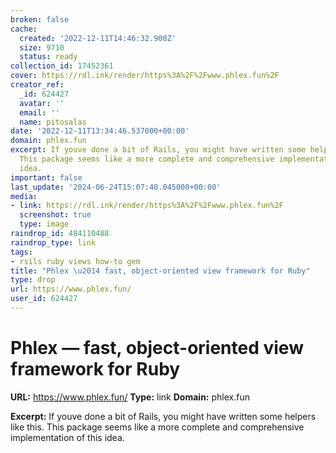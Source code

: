 ```yaml
---
broken: false
cache:
  created: '2022-12-11T14:46:32.900Z'
  size: 9710
  status: ready
collection_id: 17452361
cover: https://rdl.ink/render/https%3A%2F%2Fwww.phlex.fun%2F
creator_ref:
  _id: 624427
  avatar: ''
  email: ''
  name: pitosalas
date: '2022-12-11T13:34:46.537000+00:00'
domain: phlex.fun
excerpt: If youve done a bit of Rails, you might have written some helpers like this.
  This package seems like a more complete and comprehensive implementation of this
  idea.
important: false
last_update: '2024-06-24T15:07:40.045000+00:00'
media:
- link: https://rdl.ink/render/https%3A%2F%2Fwww.phlex.fun%2F
  screenshot: true
  type: image
raindrop_id: 484110488
raindrop_type: link
tags:
- rsils ruby views how-to gem
title: "Phlex \u2014 fast, object-oriented view framework for Ruby"
type: drop
url: https://www.phlex.fun/
user_id: 624427
---
```


# Phlex — fast, object-oriented view framework for Ruby

**URL:** https://www.phlex.fun/
**Type:** link
**Domain:** phlex.fun

**Excerpt:** If youve done a bit of Rails, you might have written some helpers like this. This package seems like a more complete and comprehensive implementation of this idea.
